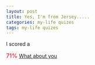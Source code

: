 ```yaml
---
layout: post
title: Yes, I'm from Jersey.....
categories: my-life quizes
tags: my-life quizes
---
```

I scored a 

<font SIZE="3" COLOR="#FF0000">71%</font>
<a href="http://www.quizie.com/test.php testid=292151&amp;rn=%n">What about you </a>